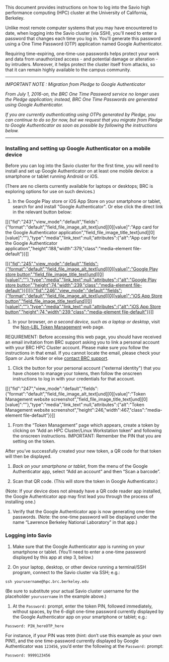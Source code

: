 This document provides instructions on how to log into the Savio high performance computing (HPC) cluster at the University of California, Berkeley.

Unlike most remote computer systems that you may have encountered to date, when logging into the Savio cluster (via SSH), you'll need to enter a password that changes each time you log in. You'll generate this password using a One Time Password (OTP) application named Google Authenticator.

Requiring time-expiring, one-time-use passwords helps protect your work and data from unauthorized access - and potential damage or alteration - by intruders. Moreover, it helps protect the cluster itself from attacks, so that it can remain highly available to the campus community.

------------------------------------------------------------------------

*IMPORTANT NOTE : Migration from Pledge to Google Authenticator*

*From July 1, 2016-on, the BRC One Time Password service no longer uses the Pledge application; instead, BRC One Time Passwords are generated using Google Authenticator.*

*If you are currently authenticating using OTPs generated by Pledge, you can continue to do so for now, but we request that you migrate from Pledge to Google Authenticator as soon as possible by following the instructions below.*

------------------------------------------------------------------------

### Installing and setting up Google Authenticator on a mobile device

Before you can log into the Savio cluster for the first time, you will need to install and set up Google Authenticator on at least one mobile device: a smartphone or tablet running Android or iOS.

(There are no clients currently available for laptops or desktops; BRC is exploring options for use on such devices.)

1.  In the Google Play store or iOS App Store on your smartphone or tablet, search for and install "Google Authenticator". Or else click the direct link in the relevant button below:

\[\[{"fid":"243","view\_mode":"default","fields":{"format":"default","field\_file\_image\_alt\_text\[und\]\[0\]\[value\]":"App card for the Google Authenticator application","field\_file\_image\_title\_text\[und\]\[0\]\[value\]":""},"type":"media","link\_text":null,"attributes":{"alt":"App card for the Google Authenticator application","height":188,"width":379,"class":"media-element file-default"}}\]\]

[\[\[{"fid":"245","view\_mode":"default","fields":{"format":"default","field\_file\_image\_alt\_text\[und\]\[0\]\[value\]":"Google Play store button","field\_file\_image\_title\_text\[und\]\[0\]\[value\]":""},"type":"media","link\_text":null,"attributes":{"alt":"Google Play store button","height":74,"width":239,"class":"media-element file-default"}}\]\]](https://play.google.com/store/apps/details?id=com.google.android.apps.authenticator2)[\[\[{"fid":"246","view\_mode":"default","fields":{"format":"default","field\_file\_image\_alt\_text\[und\]\[0\]\[value\]":"iOS App Store button","field\_file\_image\_title\_text\[und\]\[0\]\[value\]":""},"type":"media","link\_text":null,"attributes":{"alt":"iOS App Store button","height":74,"width":239,"class":"media-element file-default"}}\]\]](https://itunes.apple.com/us/app/google-authenticator/id388497605?mt=8)

1.  In your browser, *on a second device, such as a laptop or desktop*, visit the [Non-LBL Token Management](https://identity.lbl.gov/otptokens/hpccluster) web page.

REQUIREMENT: Before accessing this web page, you should have received an email invitation from BRC support asking you to link a personal account with your BRC HPC Cluster account. Please make sure you follow the instructions in that email. If you cannot locate the email, please check your Spam or Junk folder or else [contact BRC support](http://research-it.berkeley.edu/services/high-performance-computing/getting-help).

1.  Click the button for your personal account ("external identity") that you have chosen to manage your tokens, then follow the onscreen instructions to log in with your credentials for that account.

\[\[{"fid":"247","view\_mode":"default","fields":{"format":"default","field\_file\_image\_alt\_text\[und\]\[0\]\[value\]":"Token Management website screenshot","field\_file\_image\_title\_text\[und\]\[0\]\[value\]":""},"type":"media","link\_text":null,"attributes":{"alt":"Token Management website screenshot","height":246,"width":467,"class":"media-element file-default"}}\]\]

1.  From the “Token Management” page which appears, create a token by clicking on “Add an HPC Cluster/Linux Workstation token” and following the onscreen instructions. IMPORTANT: Remember the PIN that you are setting on the token.

After you’ve successfully created your new token, a QR code for that token will then be displayed.

1.  *Back on your smartphone or tablet*, from the menu of the Google Authenticator app, select “Add an account” and then “Scan a barcode”.

2.  Scan that QR code. (This will store the token in Google Authenticator.)

(Note: If your device does not already have a QR code reader app installed, the Google Authenticator app may first lead you through the process of installing one.)

1.  Verify that the Google Authenticator app is now generating one-time passwords. (Note: the one-time password will be displayed under the name “Lawrence Berkeley National Laboratory” in that app.)

### Logging into Savio

1.  Make sure that the Google Authenticator app is running on your smartphone or tablet. (You’ll need to enter a one-time password displayed by this app at step 3, below.)

2.  On your laptop, desktop, or other device running a terminal/SSH program, connect to the Savio cluster via SSH; e.g.:

`ssh yourusername@hpc.brc.berkeley.edu`

(Be sure to substitute your actual Savio cluster username for the placeholder `yourusername` in the example above.)

1.  At the `Password:` prompt, enter the token PIN, followed immediately, without spaces, by the 6-digit one-time password currently displayed by the Google Authenticator app on your smartphone or tablet; e.g.:

`Password: PIN_hereOTP_here`

For instance, if your PIN was `9999` (hint: don’t use this example as your own PIN!), and the one time-password currently displayed by Google Authenticator was `123456`, you’d enter the following at the `Password:` prompt:

`Password: 9999123456`

 


